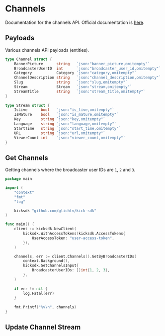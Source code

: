 # Channels

Documentation for the channels API. Official documentation is [here](https://docs.kick.com/apis/channels). 

## Payloads
Various channels API payloads (entities).
```go
type Channel struct {
	BannerPicture      string   `json:"banner_picture,omitempty"`
	BroadcasterUserID  int      `json:"broadcaster_user_id,omitempty"`
	Category           Category `json:"category,omitempty"`
	ChannelDescription string   `json:"channel_description,omitempty"`
	Slug               string   `json:"slug,omitempty"`
	Stream             Stream   `json:"stream,omitempty"`
	StreamTitle        string   `json:"stream_title,omitempty"`
}
	
type Stream struct {
	IsLive      bool   `json:"is_live,omitempty"`
	IsMature    bool   `json:"is_mature,omitempty"`
	Key         string `json:"key,omitempty"`
	Language    string `json:"language,omitempty"`
	StartTime   string `json:"start_time,omitempty"`
	URL         string `json:"url,omitempty"`
	ViewerCount int    `json:"viewer_count,omitempty"`
}
```

## Get Channels

Getting channels where the broadcaster user IDs are ```1```, ```2``` and ```3```.

```go
package main

import (
	"context"
	"fmt"
	"log"

	kicksdk "github.com/glichtv/kick-sdk"
)

func main() {
	client := kicksdk.NewClient(
		kicksdk.WithAccessTokens(kicksdk.AccessTokens{
			UserAccessToken: "user-access-token",
		}),
	)

	channels, err := client.Channels().GetByBroadcasterIDs(
		context.Background(),
		kicksdk.GetChannelsInput{
			BroadcasterUserIDs: []int{1, 2, 3},
		},
	)
	
	if err != nil {
		log.Fatal(err)
	}
	
	fmt.Printf("%v\n", channels)
}
```

## Update Channel Stream
